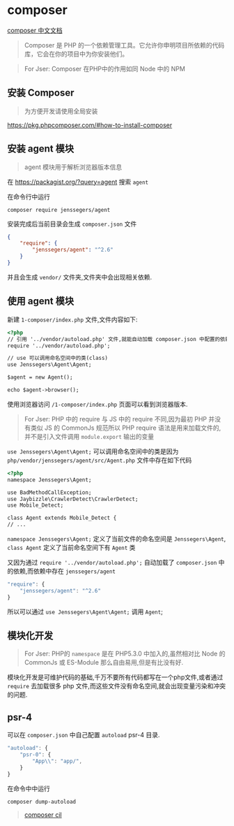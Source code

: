 # composer

[composer 中文文档](https://docs.phpcomposer.com/)

> Composer 是 PHP 的一个依赖管理工具。它允许你申明项目所依赖的代码库，它会在你的项目中为你安装他们。

> For Jser: Composer 在PHP中的作用如同 Node 中的 NPM

## 安装 Composer

> 为方便开发请使用全局安装

https://pkg.phpcomposer.com/#how-to-install-composer


## 安装 agent 模块

> agent 模块用于解析浏览器版本信息

在 https://packagist.org/?query=agent 搜索 `agent`

在命令行中运行

```shell
composer require jenssegers/agent
```

安装完成后当前目录会生成 `composer.json` 文件

```json
{
    "require": {
        "jenssegers/agent": "^2.6"
    }
}
```

并且会生成 `vendor/` 文件夹,文件夹中会出现相关依赖.

## 使用 agent 模块

新建 `1-composer/index.php` 文件,文件内容如下:

```html
<?php
// 引用 '../vendor/autoload.php' 文件,就能自动加载 composer.json 中配置的依赖.
require '../vendor/autoload.php';

// use 可以调用命名空间中的类(class)
use Jenssegers\Agent\Agent;

$agent = new Agent();

echo $agent->browser();

```

使用浏览器访问 `/1-composer/index.php` 页面可以看到浏览器版本.

> For Jser: PHP 中的 require 与 JS 中的 require 不同,因为最初 PHP 并没有类似 JS 的 CommonJs 规范所以 PHP require 语法是用来加载文件的,并不是引入文件调用 `module.export` 输出的变量

`use Jenssegers\Agent\Agent;` 可以调用命名空间中的类是因为 `php/vendor/jenssegers/agent/src/Agent.php` 文件中存在如下代码

```html
<?php
namespace Jenssegers\Agent;

use BadMethodCallException;
use Jaybizzle\CrawlerDetect\CrawlerDetect;
use Mobile_Detect;

class Agent extends Mobile_Detect {
// ...
```

`namespace Jenssegers\Agent;` 定义了当前文件的命名空间是 `Jenssegers\Agent`, `class Agent` 定义了当前命名空间下有 `Agent` 类

又因为通过 `require '../vendor/autoload.php';` 自动加载了 `composer.json` 中的依赖,而依赖中存在 `jenssegers/agent`

```js
"require": {
    "jenssegers/agent": "^2.6"
}
```

所以可以通过 `use Jenssegers\Agent\Agent;` 调用 `Agent`;


## 模块化开发

> For Jser: PHP的 `namespace` 是在 PHP5.3.0 中加入的,虽然相对比 Node 的 CommonJs 或 ES-Module 那么自由易用,但是有比没有好.

模块化开发是可维护代码的基础,千万不要所有代码都写在一个php文件,或者通过 `require` 去加载很多 php 文件,而这些文件没有命名空间,就会出现变量污染和冲突的问题.


## psr-4

可以在 `composer.json` 中自己配置 `autoload` psr-4 目录.

```js
"autoload": {
    "psr-0": {
        "App\\": "app/",
    }
}
```

在命令中中运行

```shell
composer dump-autoload
```

> [composer cil ](https://docs.phpcomposer.com/03-cli.html)
